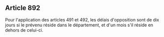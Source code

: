 Article 892
----
Pour l'application des articles 491 et 492, les délais d'opposition sont de dix
jours si le prévenu réside dans le département, et d'un mois s'il réside en
dehors de celui-ci.
